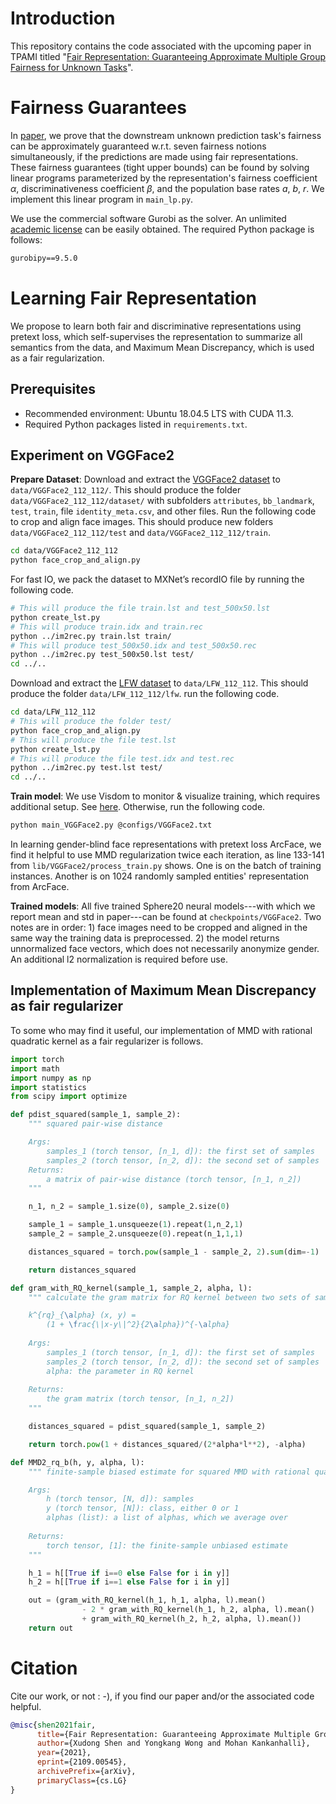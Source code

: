 # Introduction

This repository contains the code associated with the upcoming paper in TPAMI titled "[Fair Representation: Guaranteeing Approximate Multiple Group Fairness for Unknown Tasks](https://arxiv.org/abs/2109.00545)".

# Fairness Guarantees

In [paper](https://arxiv.org/abs/2109.00545), we prove that the downstream unknown prediction task's fairness can be approximately guaranteed w.r.t. seven fairness notions simultaneously, if the predictions are made using fair representations. These fairness guarantees (tight upper bounds) can be found by solving linear programs parameterized by the representation's fairness coefficient $\alpha$, discriminativeness coefficient $\beta$, and the population base rates $a$, $b$, $r$. We implement this linear program in `main_lp.py`.

We use the commercial software Gurobi as the solver. An unlimited [academic license](https://www.gurobi.com/academia/academic-program-and-licenses/) can be easily obtained.  The required Python package is follows:

```txt
gurobipy==9.5.0
```

# Learning Fair Representation

We propose to learn both fair and discriminative representations using pretext loss, which self-supervises the representation to summarize all semantics from the data, and Maximum Mean Discrepancy, which is used as a fair regularization.

## Prerequisites
- Recommended environment: Ubuntu 18.04.5 LTS with CUDA 11.3.
- Required Python packages listed in `requirements.txt`.

## Experiment on VGGFace2
**Prepare Dataset**: Download and extract the [VGGFace2 dataset](https://www.robots.ox.ac.uk/~vgg/data/vgg_face2) to `data/VGGFace2_112_112/`. This should produce the folder `data/VGGFace2_112_112/dataset/` with subfolders `attributes`, `bb_landmark`, `test`, `train`, file `identity_meta.csv`, and other files. Run the following code to crop and align face images. This should produce new folders `data/VGGFace2_112_112/test` and `data/VGGFace2_112_112/train`.
```bash
cd data/VGGFace2_112_112
python face_crop_and_align.py
```

For fast IO, we pack the dataset to MXNet’s recordIO file by running the following code. 
```bash
# This will produce the file train.lst and test_500x50.lst
python create_lst.py 
# This will produce train.idx and train.rec
python ../im2rec.py train.lst train/ 
# This will produce test_500x50.idx and test_500x50.rec
python ../im2rec.py test_500x50.lst test/ 
cd ../..
```

Download and extract the [LFW dataset](http://vis-www.cs.umass.edu/lfw/) to `data/LFW_112_112`. This should produce the folder `data/LFW_112_112/lfw`. run the following code.
```bash
cd data/LFW_112_112
# This will produce the folder test/
python face_crop_and_align.py
# This will produce the file test.lst
python create_lst.py
# This will produce the file test.idx and test.rec
python ../im2rec.py test.lst test/
cd ../..
```

**Train model**: We use Visdom to monitor & visualize training, which requires additional setup. See [here](https://github.com/fossasia/visdom). Otherwise, run the following code.
```bash 
python main_VGGFace2.py @configs/VGGFace2.txt
```

In learning gender-blind face representations with pretext loss ArcFace, we find it helpful to use MMD regularization twice each iteration, as line 133-141 from `lib/VGGFace2/process_train.py` shows. One is on the batch of training instances. Another is on 1024 randomly sampled entities' representation from ArcFace.

**Trained models**: All five trained Sphere20 neural models---with which we report mean and std in paper---can be found at `checkpoints/VGGFace2`. Two notes are in order: 1) face images need to be cropped and aligned in the same way the training data is preprocessed. 2) the model returns unnormalized face vectors, which does not necessarily anonymize gender. An additional l2 normalization is required before use.

## Implementation of Maximum Mean Discrepancy as fair regularizer
To some who may find it useful, our implementation of MMD with rational quadratic kernel as a fair regularizer is follows.
```python
import torch
import math
import numpy as np
import statistics
from scipy import optimize

def pdist_squared(sample_1, sample_2):
    """ squared pair-wise distance

    Args:
        samples_1 (torch tensor, [n_1, d]): the first set of samples
        samples_2 (torch tensor, [n_2, d]): the second set of samples
    Returns:
        a matrix of pair-wise distance (torch tensor, [n_1, n_2])
    """

    n_1, n_2 = sample_1.size(0), sample_2.size(0)

    sample_1 = sample_1.unsqueeze(1).repeat(1,n_2,1)
    sample_2 = sample_2.unsqueeze(0).repeat(n_1,1,1)

    distances_squared = torch.pow(sample_1 - sample_2, 2).sum(dim=-1)

    return distances_squared

def gram_with_RQ_kernel(sample_1, sample_2, alpha, l):
    """ calculate the gram matrix for RQ kernel between two sets of samples

    k^{rq}_{\alpha} (x, y) = 
        (1 + \frac{\|x-y\|^2}{2\alpha})^{-\alpha}
    
    Args:
        samples_1 (torch tensor, [n_1, d]): the first set of samples
        samples_2 (torch tensor, [n_2, d]): the second set of samples
        alpha: the parameter in RQ kernel
    
    Returns:
        the gram matrix (torch tensor, [n_1, n_2])
    """

    distances_squared = pdist_squared(sample_1, sample_2)

    return torch.pow(1 + distances_squared/(2*alpha*l**2), -alpha)

def MMD2_rq_b(h, y, alpha, l):
    """ finite-sample biased estimate for squared MMD with rational quadratic kernel

    Args:
        h (torch tensor, [N, d]): samples
        y (torch tensor, [N]): class, either 0 or 1
        alphas (list): a list of alphas, which we average over
    
    Returns:
        torch tensor, [1]: the finite-sample unbiased estimate
    """

    h_1 = h[[True if i==0 else False for i in y]]
    h_2 = h[[True if i==1 else False for i in y]]

    out = (gram_with_RQ_kernel(h_1, h_1, alpha, l).mean() 
                - 2 * gram_with_RQ_kernel(h_1, h_2, alpha, l).mean() 
                + gram_with_RQ_kernel(h_2, h_2, alpha, l).mean())
    return out
```

# Citation

Cite our work, or not : -), if you find our paper and/or the associated code helpful.
```bibtex
@misc{shen2021fair,
      title={Fair Representation: Guaranteeing Approximate Multiple Group Fairness for Unknown Tasks}, 
      author={Xudong Shen and Yongkang Wong and Mohan Kankanhalli},
      year={2021},
      eprint={2109.00545},
      archivePrefix={arXiv},
      primaryClass={cs.LG}
}
```
